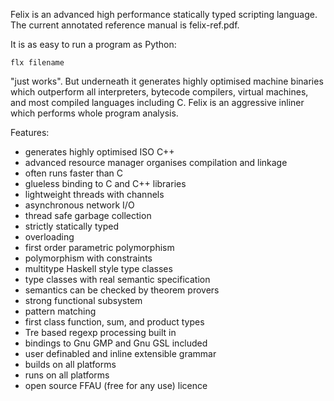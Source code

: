 
Felix is an advanced high performance statically typed scripting language.
The current annotated reference manual is felix-ref.pdf.

It is as easy to run a program as Python:

```
flx filename
```

"just works". But underneath it generates highly optimised machine
binaries which outperform all interpreters, bytecode compilers,
virtual machines, and most compiled languages including C.
Felix is an aggressive inliner which performs whole program
analysis.

Features:

- generates highly optimised ISO C++
- advanced resource manager organises compilation and linkage
- often runs faster than C
- glueless binding to C and C++ libraries
- lightweight threads with channels
- asynchronous network I/O
- thread safe garbage collection
- strictly statically typed
- overloading
- first order parametric polymorphism
- polymorphism with constraints
- multitype Haskell style type classes
- type classes with real semantic specification
- semantics can be checked by theorem provers
- strong functional subsystem
- pattern matching
- first class function, sum, and product types
- Tre based regexp processing built in
- bindings to Gnu GMP and Gnu GSL included
- user definabled and inline extensible grammar
- builds on all platforms
- runs on all platforms
- open source FFAU (free for any use) licence
